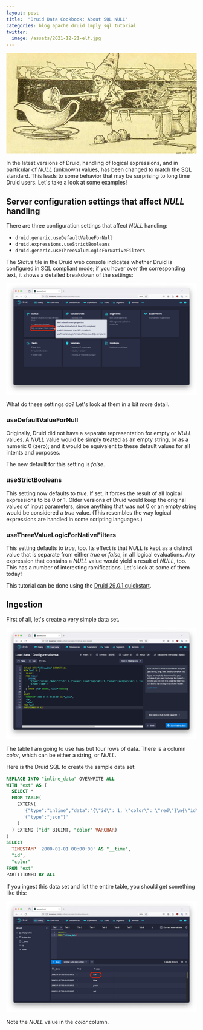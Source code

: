 ```yaml
---
layout: post
title:  "Druid Data Cookbook: About SQL NULL"
categories: blog apache druid imply sql tutorial
twitter:
  image: /assets/2021-12-21-elf.jpg
---
```


![Druid Cookbook](/assets/2021-12-21-elf.jpg)

In the latest versions of Druid, handling of logical expressions, and in particular of _NULL_ (unknown) values, has been changed to match the SQL standard. This leads to some behavior that may be surprising to long time Druid users. Let's take a look at some examples!

## Server configuration settings that affect _NULL_ handling

There are three configuration settings that affect _NULL_ handling:

- `druid.generic.useDefaultValueForNull`
- `druid.expressions.useStrictBooleans`
- `druid.generic.useThreeValueLogicForNativeFilters`

The _Status_ tile in the Druid web console indicates whether Druid is configured in SQL compliant mode; if you hover over the corresponding text, it shows a detailed breakdown of the settings:

![Null mode settings](/assets/2024-04-28-01-null-mode.png)

What do these settings do? Let's look at them in a bit more detail.

### useDefaultValueForNull

Originally, Druid did not have a separate representation for empty or _NULL_ values. A _NULL_ value would be simply treated as an empty string, or as a numeric 0 (zero); and it would be equivalent to these default values for all intents and purposes.

The new default for this setting is _false_.

### useStrictBooleans

This setting now defaults to _true_. If set, it forces the result of all logical expressions to be 0 or 1. Older versions of Druid would keep the original values of input parameters, since anything that was not 0 or an empty string would be considered a _true_ value. (This resembles the way logical expressions are handled in some scripting languages.)

### useThreeValueLogicForNativeFilters

This setting defaults to _true_, too. Its effect is that _NULL_ is kept as a distinct value that is separate from either _true_ or _false_, in all logical evaluations. Any expression that contains a _NULL_ value would yield a result of _NULL_, too. This has a number of interesting ramifications. Let's look at some of them today!

This tutorial can be done using the [Druid 29.0.1 quickstart](https://druid.apache.org/docs/latest/tutorials/).

## Ingestion

First of all, let's create a very simple data set.

![Ingestion](/assets/2024-04-28-02-ingest.png)

The table I am going to use has but four rows of data. There is a column _color_, which can be either a string, or _NULL_.

Here is the Druid SQL to create the sample data set:

```sql
REPLACE INTO "inline_data" OVERWRITE ALL
WITH "ext" AS (
  SELECT *
  FROM TABLE(
    EXTERN(
      '{"type":"inline","data":"{\"id\": 1, \"color\": \"red\"}\n{\"id\": 1, \"color\": null}\n{\"id\": 1, \"color\": \"blue\"}\n{\"id\": 1, \"color\": \"green\"}\n"}',
      '{"type":"json"}'
    )
  ) EXTEND ("id" BIGINT, "color" VARCHAR)
)
SELECT
  TIMESTAMP '2000-01-01 00:00:00' AS "__time",
  "id",
  "color"
FROM "ext"
PARTITIONED BY ALL
```

If you ingest this data set and list the entire table, you should get something like this:

![Select all data](/assets/2024-04-28-03-select-star.png)

Note the _NULL_ value in the _color_ column.



